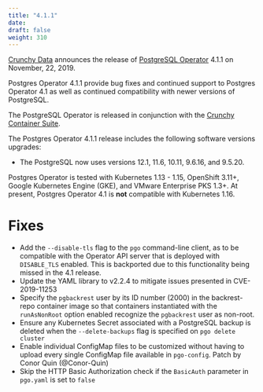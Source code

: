 ```yaml
---
title: "4.1.1"
date:
draft: false
weight: 310
---
```


[Crunchy Data](https://www.crunchydata.com) announces the release of [PostgreSQL Operator](https://www.crunchydata.com/products/crunchy-postgresql-operator/) 4.1.1 on November, 22, 2019.

Postgres Operator 4.1.1 provide bug fixes and continued support to Postgres Operator 4.1 as well as continued compatibility with newer versions of PostgreSQL.

The PostgreSQL Operator is released in conjunction with the [Crunchy Container Suite](https://github.com/CrunchyData/crunchy-containers/).

The Postgres Operator 4.1.1 release includes the following software versions upgrades:

- The PostgreSQL now uses versions 12.1, 11.6, 10.11, 9.6.16, and 9.5.20.

Postgres Operator is tested with Kubernetes 1.13 - 1.15, OpenShift 3.11+, Google Kubernetes Engine (GKE), and VMware Enterprise PKS 1.3+. At present, Postgres Operator 4.1 is **not** compatible with Kubernetes 1.16.

# Fixes

- Add the `--disable-tls` flag to the `pgo` command-line client, as to be compatible with the Operator API server that is deployed with `DISABLE_TLS` enabled. This is backported due to this functionality being missed in the 4.1 release.
- Update the YAML library to v2.2.4 to mitigate issues presented in CVE-2019-11253
- Specify the `pgbackrest` user by its ID number (2000) in the backrest-repo container image so that containers instantiated with the `runAsNonRoot` option enabled recognize the `pgbackrest` user as non-root.
- Ensure any Kubernetes Secret associated with a PostgreSQL backup is deleted when the `--delete-backups` flag is specified on `pgo delete cluster`
- Enable individual ConfigMap files to be customized without having to upload every single ConfigMap file available in `pgo-config`. Patch by Conor Quin (@Conor-Quin)
- Skip the HTTP Basic Authorization check if the `BasicAuth` parameter in `pgo.yaml` is set to `false`
